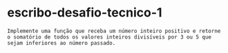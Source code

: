 # escribo-desafio-tecnico-1
    Implemente uma função que receba um número inteiro positivo e retorne o somatório de todos os valores inteiros divisíveis por 3 ou 5 que sejam inferiores ao número passado. 
